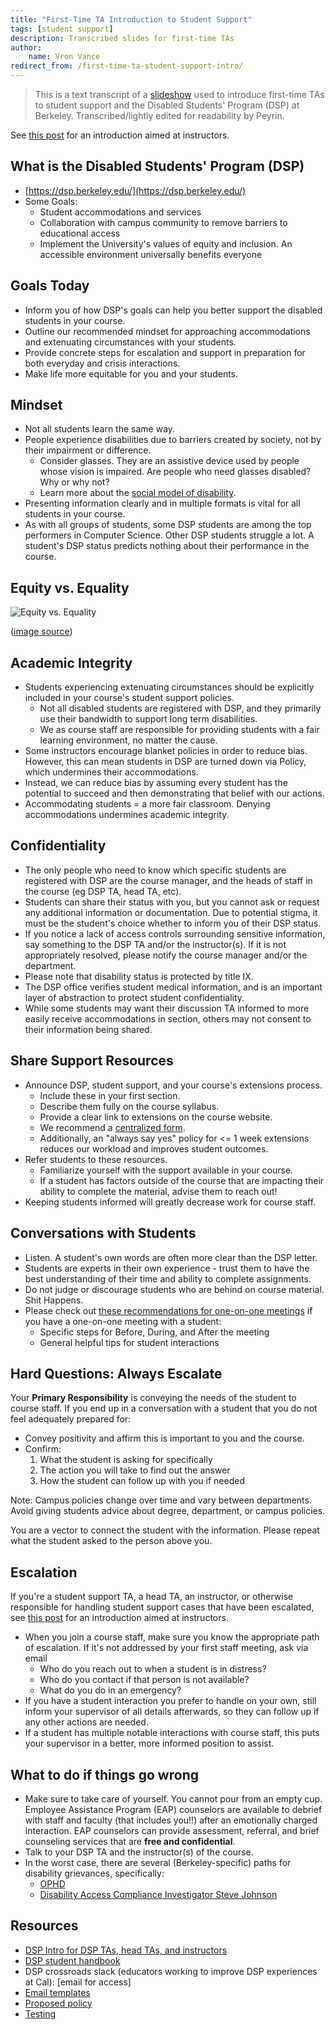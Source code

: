 ```yaml
---
title: "First-Time TA Introduction to Student Support"
tags: [student support]
description: Transcribed slides for first-time TAs
author:
    name: Vron Vance
redirect_from: /first-time-ta-student-support-intro/
---
```


> This is a text transcript of a [slideshow](https://docs.google.com/presentation/d/1pyOYHokj8knUWBcZfa3eEbhc20oK41DYT_3-soAyyzE) used to introduce first-time TAs to student support and the Disabled Students' Program (DSP) at Berkeley. Transcribed/lightly edited for readability by Peyrin.

See [this post](/instructor-student-support-intro) for an introduction aimed at instructors.

## What is the Disabled Students' Program (DSP)

- [https://dsp.berkeley.edu/](https://dsp.berkeley.edu/)
- Some Goals:
  - Student accommodations and services
  - Collaboration with campus community to remove barriers to educational access
  - Implement the University's values of equity and inclusion. An accessible environment universally benefits everyone


## Goals Today

- Inform you of how DSP's goals can help you better support the disabled students in your course.
- Outline our recommended mindset for approaching accommodations and extenuating circumstances with your students.
- Provide concrete steps for escalation and support in preparation for both everyday and crisis interactions.
- Make life more equitable for you and your students.


## Mindset

- Not all students learn the same way.
- People experience disabilities due to barriers created by society, not by their impairment or difference. 
  - Consider glasses. They are an assistive device used by people whose vision is impaired. Are people who need glasses disabled? Why or why not?
  - Learn more about the [social model of disability](https://www.scope.org.uk/about-us/social-model-of-disability/).
- Presenting information clearly and in multiple formats is vital for all students in your course.
- As with all groups of students, some DSP students are among the top performers in Computer Science. Other DSP students struggle a lot. A student's DSP status predicts nothing about their performance in the course.


## Equity vs. Equality

![Equity vs. Equality](https://betterbikeshare.org/wp-content/uploads/2019/10/pasted-image-0-640x360.png)

([image source](https://betterbikeshare.org/2019/10/24/equity-vs-equality/))


## Academic Integrity

- Students experiencing extenuating circumstances should be explicitly included in your course's student support policies.
  - Not all disabled students are registered with DSP, and they primarily use their bandwidth to support long term disabilities.
  - We as course staff are responsible for providing students with a fair learning environment, no matter the cause.
- Some instructors encourage blanket policies in order to reduce bias. However, this can mean students in DSP are turned down via Policy, which undermines their accommodations.
- Instead, we can reduce bias by assuming every student has the potential to succeed and then demonstrating that belief with our actions.
- Accommodating students = a more fair classroom. Denying accommodations undermines academic integrity.


## Confidentiality

- The only people who need to know which specific students are registered with DSP are the course manager, and the heads of staff in the course (eg DSP TA, head TA, etc).
- Students can share their status with you, but you cannot ask or request any additional information or documentation. Due to potential stigma, it must be the student's choice whether to inform you of their DSP status.
- If you notice a lack of access controls surrounding sensitive information, say something to the DSP TA and/or the instructor(s). If it is not appropriately resolved, please notify the course manager and/or the department.
- Please note that disability status is protected by title IX.
- The DSP office verifies student medical information, and is an important layer of abstraction to protect student confidentiality.
- While some students may want their discussion TA informed to more easily receive accommodations in section, others may not consent to their information being shared. 


## Share Support Resources

- Announce DSP, student support, and your course's extensions process.
  - Include these in your first section.
  - Describe them fully on the course syllabus.
  - Provide a clear link to extensions on the course website. 
  - We recommend a [centralized form](https://docs.google.com/document/d/18NBHwRaClsXc17mdzVd2x-kZkFldyuLlnd01lfUQxrg/).
  - Additionally, an "always say yes" policy for <= 1 week extensions reduces our workload and improves student outcomes.
- Refer students to these resources.
  - Familiarize yourself with the support available in your course.
  - If a student has factors outside of the course that are impacting their ability to complete the material, advise them to reach out!
- Keeping students informed will greatly decrease work for course staff.


## Conversations with Students

- Listen. A student's own words are often more clear than the DSP letter.
- Students are experts in their own experience - trust them to have the best understanding of their time and ability to complete assignments.
- Do not judge or discourage students who are behind on course material. Shit Happens.
- Please check out [these recommendations for one-on-one meetings](/student-support-meetings-guidance) if you have a one-on-one meeting with a student:
  - Specific steps for Before, During, and After the meeting
  - General helpful tips for student interactions


## Hard Questions: Always Escalate

Your **Primary Responsibility** is conveying the needs of the student to course staff. If you end up in a conversation with a student that you do not feel adequately prepared for:
- Convey positivity and affirm this is important to you and the course.
- Confirm:
  1. What the student is asking for specifically
  2. The action you will take to find out the answer
  3. How the student can follow up with you if needed

Note: Campus policies change over time and vary between departments. Avoid giving students advice about degree, department, or campus policies.

You are a vector to connect the student with the information. Please repeat what the student asked to the person above you.


## Escalation

If you're a student support TA, a head TA, an instructor, or otherwise responsible for handling student support cases that have been escalated, see [this post](/instructor-student-support-intro) for an introduction aimed at instructors.

- When you join a course staff, make sure you know the appropriate path of escalation. If it's not addressed by your first staff meeting, ask via email
  - Who do you reach out to when a student is in distress?
  - Who do you contact if that person is not available?
  - What do you do in an emergency?
- If you have a student interaction you prefer to handle on your own, still inform your supervisor of all details afterwards, so they can follow up if any other actions are needed.
- If a student has multiple notable interactions with course staff, this puts your supervisor in a better, more informed position to assist.


## What to do if things go wrong

- Make sure to take care of yourself. You cannot pour from an empty cup. Employee Assistance Program (EAP) counselors are available to debrief with staff and faculty (that includes you!!) after an emotionally charged interaction. EAP counselors can provide assessment, referral, and brief counseling services that are **free and confidential**.
- Talk to your DSP TA and the instructor(s) of the course.
- In the worst case, there are several (Berkeley-specific) paths for disability grievances, specifically:
  - [OPHD](https://ophd.berkeley.edu/)
  - [Disability Access Compliance Investigator Steve Johnson](https://dac.berkeley.edu/steve-johnston)


## Resources

- [DSP Intro for DSP TAs, head TAs, and instructors](https://docs.google.com/presentation/d/1NNswKFPFS0M0_NT3xpdmBy1pVtSVpkalW3A1n4W0Bpg)
- [DSP student handbook](https://docs.google.com/document/d/1u8s5lgsCT-j19OUCAPiMEZBjCk566UyiZ19awtQIQYY)
- DSP crossroads slack (educators working to improve DSP experiences at Cal):
[email for access]
- [Email templates](https://docs.google.com/document/d/1frkjlDn8x1U9ey0AK-bcQUkc_I0lgQAEmDHtFFr5Mto)
- [Proposed policy](https://docs.google.com/document/d/18NBHwRaClsXc17mdzVd2x-kZkFldyuLlnd01lfUQxrg)
- [Testing](https://docs.google.com/document/d/1T4tIrbmADUhae25eRUelvDT378ZZbi0zr5R9VySghOo)